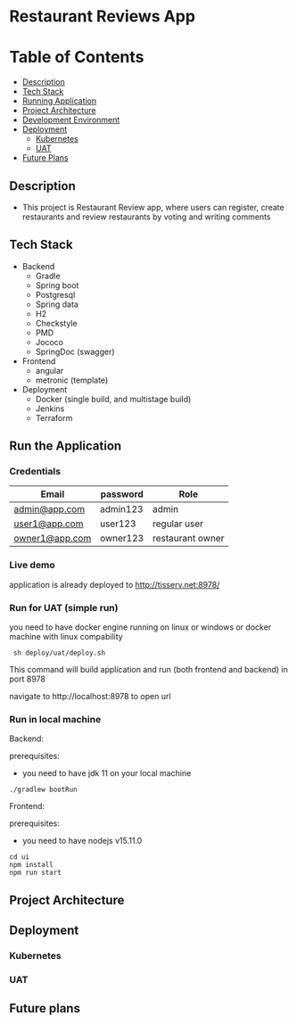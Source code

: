 Restaurant Reviews App
===============================

# Table of Contents

* [Description](#description)
* [Tech Stack](#tech-stack)
* [Running Application](#run-the-application)
* [Project Architecture](#project-instructions)
* [Development Environment](#project-instructions)
* [Deployment](#deployment)
    * [Kubernetes](#kubernetes)
    * [UAT](#uat)
* [Future Plans](#future-plans)

## Description

* This project is Restaurant Review app, where users can register, create restaurants and review restaurants by voting
  and writing comments

## Tech Stack

* Backend
    * Gradle
    * Spring boot
    * Postgresql
    * Spring data
    * H2
    * Checkstyle
    * PMD
    * Jococo
    * SpringDoc (swagger)
* Frontend
    * angular
    * metronic (template)
* Deployment
    * Docker (single build, and multistage build)
    * Jenkins
    * Terraform

## Run the Application

### Credentials
| Email           | password  | Role              |
| -----           | --------  | ----              |
| admin@app.com   | admin123  | admin             |
| user1@app.com   | user123   | regular user      |
| owner1@app.com  | owner123  | restaurant owner  |

### Live demo
application is already deployed to http://tisserv.net:8978/

### Run for UAT (simple run)

you need to have docker engine running on linux or windows or docker machine with linux compability

```
 sh deploy/uat/deploy.sh
```
This command will build application and run (both frontend and backend) in port 8978

navigate to http://localhost:8978 to open url

### Run in local machine
Backend:

prerequisites:
* you need to have jdk 11 on your local machine
```
./gradlew bootRun
```
Frontend:

prerequisites:
* you need to have nodejs v15.11.0
```
cd ui
npm install
npm run start
```

## Project Architecture

## Deployment

### Kubernetes

### UAT

## Future plans

